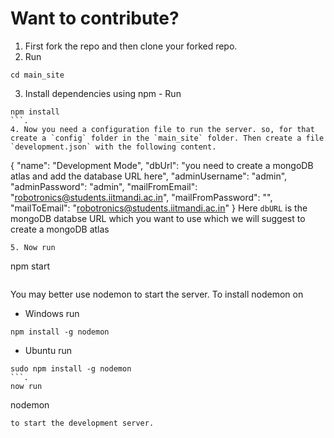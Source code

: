 # Want to contribute?

1. First fork the repo and then clone your forked repo.
2. Run 
```
cd main_site
```
3. Install dependencies using npm - Run 
```
npm install
```.
4. Now you need a configuration file to run the server. so, for that create a `config` folder in the `main_site` folder. Then create a file `development.json` with the following content.
```
{
    "name": "Development Mode",
    "dbUrl": "you need to create a mongoDB atlas and add the database URL here",
    "adminUsername": "admin",
    "adminPassword": "admin",
    "mailFromEmail": "robotronics@students.iitmandi.ac.in",
    "mailFromPassword": "",
    "mailToEmail": "robotronics@students.iitmandi.ac.in"
}
Here `dbURL` is the mongoDB databse URL which you want to use which we will suggest to create a mongoDB atlas
```
5. Now run 
```
npm start
```
```
You may better use nodemon to start the server.
To install nodemon on
* Windows run 
```
npm install -g nodemon
```
* Ubuntu run 
```
sudo npm install -g nodemon
```.
now run 
```
nodemon
``` 
to start the development server.